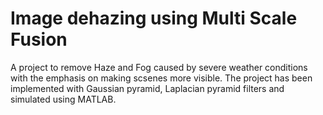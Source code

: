 # Image dehazing using Multi Scale Fusion

A project to remove Haze and Fog caused by severe weather conditions with the emphasis on making scsenes more visible. The project has been implemented with Gaussian pyramid, Laplacian pyramid filters and simulated using MATLAB.
